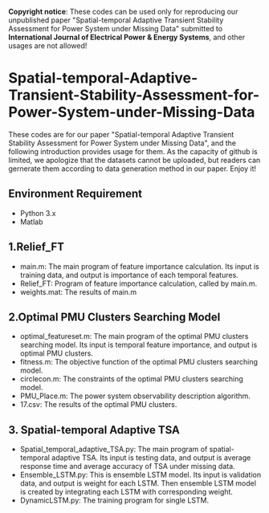 **Copyright notice**: These codes can be used only for reproducing our unpublished paper "Spatial-temporal Adaptive Transient Stability Assessment for Power System under Missing Data" submitted to **International Journal of Electrical Power & Energy Systems**, and other usages are not allowed!

# Spatial-temporal-Adaptive-Transient-Stability-Assessment-for-Power-System-under-Missing-Data
These codes are for our paper "Spatial-temporal Adaptive Transient Stability Assessment for Power System under Missing Data", and the following introduction provides usage for them. As the capacity of github is limited, we apologize that the datasets cannot be uploaded, but readers can gernerate them according to data generation method in our paper. Enjoy it!
## Environment Requirement
* Python 3.x
* Matlab
## 1.Relief_FT
* main.m: The main program of feature importance calculation. Its input is training data, and output is importance of each temporal features.
* Relief_FT: Program of feature importance calculation, called by main.m.
* weights.mat: The results of main.m

## 2.Optimal PMU Clusters Searching Model
* optimal_featureset.m: The main program of the optimal PMU clusters searching model. Its input is temporal feature importance, and output is optimal PMU clusters.
* fitness.m: The objective function of the optimal PMU clusters searching model.
* circlecon.m: The constraints of the optimal PMU clusters searching model.
* PMU_Place.m: The power system observability description algorithm.
* 17.csv: The results of the optimal PMU clusters.

## 3. Spatial-temporal Adaptive TSA
* Spatial_temporal_adaptive_TSA.py: The main program of spatial-temporal adaptive TSA. Its input is testing data, and output is average response time and average accuracy of TSA under missing data.
* Ensemble_LSTM.py: This is ensemble LSTM model. Its input is validation data, and output is weight for each LSTM. Then ensemble LSTM model is created by integrating each LSTM with corresponding weight.
* DynamicLSTM.py: The training program for single LSTM.
